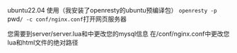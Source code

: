 ubuntu22.04
使用（我安装了openresty的ubuntu预编译包）
`openresty -p `pwd`/ -c conf/nginx.conf`打开网页服务器

您需要到server/server.lua和中更改您的mysql信息
在/conf/nginx.conf中更改您lua和html文件的绝对路径